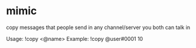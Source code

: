 # mimic

copy messages that people send in any channel/server you both can talk in

Usage: !copy <@name> <amount>
  Example: !copy @user#0001 10

